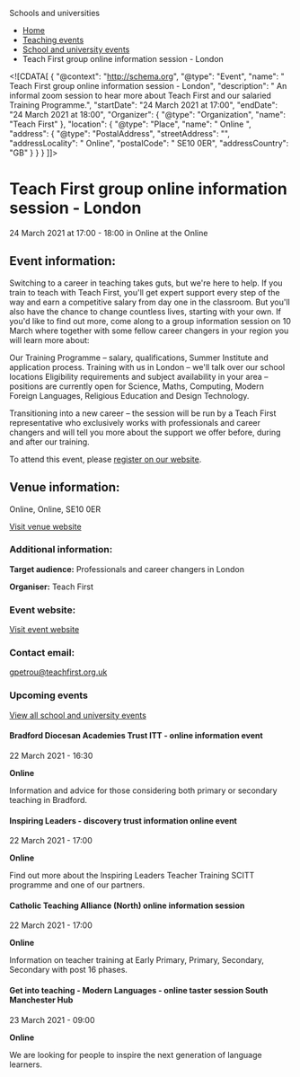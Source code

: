 Schools and universities

*   [Home](/)
*   [Teaching events](/teaching-events)
*   [School and university events](/teaching-events/training-provider-events)
*   Teach First group online information session - London

<!\[CDATA\[ { "@context": "http://schema.org", "@type": "Event", "name": " Teach First group online information session - London", "description": " An informal zoom session to hear more about Teach First and our salaried Training Programme.", "startDate": "24 March 2021 at 17:00", "endDate": "24 March 2021 at 18:00", "Organizer": { "@type": "Organization", "name": "Teach First" }, "location": { "@type": "Place", "name": " Online ", "address": { "@type": "PostalAddress", "streetAddress": "", "addressLocality": " Online", "postalCode": " SE10 0ER", "addressCountry": "GB" } } } \]\]>

Teach First group online information session - London
=====================================================

24 March 2021 at 17:00 - 18:00 in Online at the Online

Event information:
------------------

Switching to a career in teaching takes guts, but we're here to help. If you train to teach with Teach First, you'll get expert support every step of the way and earn a competitive salary from day one in the classroom. But you'll also have the chance to change countless lives, starting with your own. If you'd like to find out more, come along to a group information session on 10 March where together with some fellow career changers in your region you will learn more about:

Our Training Programme – salary, qualifications, Summer Institute and application process. Training with us in London – we'll talk over our school locations Eligibility requirements and subject availability in your area – positions are currently open for Science, Maths, Computing, Modern Foreign Languages, Religious Education and Design Technology.

Transitioning into a new career – the session will be run by a Teach First representative who exclusively works with professionals and career changers and will tell you more about the support we offer before, during and after our training.

To attend this event, please [register on our website](https://www.eventbrite.co.uk/e/teach-first-london-group-information-session-tickets-143796899397).

Venue information:
------------------

Online, Online, SE10 0ER

[Visit venue website](https://www.teachfirst.org.uk/ "Online")

### Additional information:

**Target audience:** Professionals and career changers in London

**Organiser:** Teach First

### Event website:

[Visit event website](https://www.eventbrite.co.uk/e/teach-first-london-group-information-session-tickets-143796899397)

### Contact email:

[gpetrou@teachfirst.org.uk](mailto:gpetrou@teachfirst.org.uk)

### Upcoming events

[View all school and university events](/teaching-events/training-provider-events)

[](/teaching-events/training-provider-events/210322-bradford-diocesan-academies-trust-itt-online-information-event)

#### Bradford Diocesan Academies Trust ITT - online information event

22 March 2021 - 16:30

**Online**

Information and advice for those considering both primary or secondary teaching in Bradford.

[](/teaching-events/training-provider-events/210322-inspiring-leaders-discovery-trust-information-online-event)

#### Inspiring Leaders - discovery trust information online event

22 March 2021 - 17:00

**Online**

Find out more about the Inspiring Leaders Teacher Training SCITT programme and one of our partners.

[](/teaching-events/training-provider-events/210322-catholic-teaching-alliance-north-online-information-session)

#### Catholic Teaching Alliance (North) online information session

22 March 2021 - 17:00

**Online**

Information on teacher training at Early Primary, Primary, Secondary, Secondary with post 16 phases.

[](/teaching-events/training-provider-events/210323-get-into-teaching-modern-languages-online-taster-session-south-manchester-hub)

#### Get into teaching - Modern Languages - online taster session South Manchester Hub

23 March 2021 - 09:00

**Online**

We are looking for people to inspire the next generation of language learners.